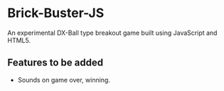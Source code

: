 # Brick-Buster-JS
An experimental DX-Ball type breakout game built using JavaScript and HTML5.

## Features to be added

  - Sounds on game over, winning.
 
